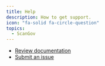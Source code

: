 ```yaml
---
title: Help
description: How to get support.
icon: "fa-solid fa-circle-question"
topics:
  - ScanGov
---
```


* [Review documentation](https://scangov.org/docs)
* [Submit an issue](https://github.com/civichackingagency/scangov-docs/issues/new/choose)
